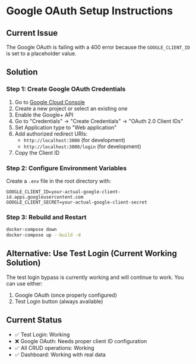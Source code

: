 # Google OAuth Setup Instructions

## Current Issue
The Google OAuth is failing with a 400 error because the `GOOGLE_CLIENT_ID` is set to a placeholder value.

## Solution

### Step 1: Create Google OAuth Credentials

1. Go to [Google Cloud Console](https://console.cloud.google.com/)
2. Create a new project or select an existing one
3. Enable the Google+ API
4. Go to "Credentials" → "Create Credentials" → "OAuth 2.0 Client IDs"
5. Set Application type to "Web application"
6. Add authorized redirect URIs:
   - `http://localhost:3000` (for development)
   - `http://localhost:3000/login` (for development)
7. Copy the Client ID

### Step 2: Configure Environment Variables

Create a `.env` file in the root directory with:

```env
GOOGLE_CLIENT_ID=your-actual-google-client-id.apps.googleusercontent.com
GOOGLE_CLIENT_SECRET=your-actual-google-client-secret
```

### Step 3: Rebuild and Restart

```bash
docker-compose down
docker-compose up --build -d
```

## Alternative: Use Test Login (Current Working Solution)

The test login bypass is currently working and will continue to work. You can use either:
1. Google OAuth (once properly configured)
2. Test Login button (always available)

## Current Status
- ✅ Test Login: Working
- ❌ Google OAuth: Needs proper client ID configuration
- ✅ All CRUD operations: Working
- ✅ Dashboard: Working with real data
